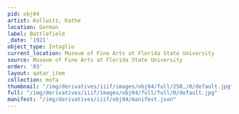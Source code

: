 ```yaml
---
pid: obj04
artist: Kollwitz, Kathe
location: German
label: Battlefield
_date: '1921'
object_type: Intaglio
current_location: Museum of Fine Arts at Florida State University
source: Museum of Fine Arts at Florida State University
order: '03'
layout: qatar_item
collection: mofa
thumbnail: "/img/derivatives/iiif/images/obj04/full/250,/0/default.jpg"
full: "/img/derivatives/iiif/images/obj04/full/full/0/default.jpg"
manifest: "/img/derivatives/iiif/obj04/manifest.json"
---
```

